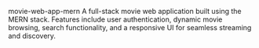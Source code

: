 movie-web-app-mern
A full-stack movie web application built using the MERN stack. Features include user authentication, dynamic movie browsing, search functionality, and a responsive UI for seamless streaming and discovery.
